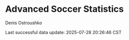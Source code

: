 # Advanced Soccer Statistics
Denis Ostroushko

<!-- gfm -->

Last successful data update: 2025-07-28 20:26:46 CST
